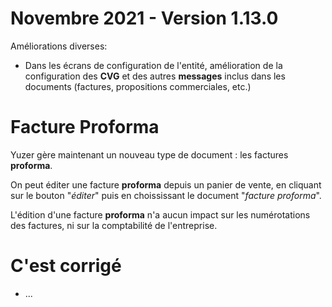 # Novembre 2021 - Version 1.13.0

Améliorations diverses:

- Dans les écrans de configuration de l'entité, amélioration de la configuration des **CVG** et des autres **messages** inclus dans les documents (factures, propositions commerciales, etc.)

# Facture Proforma

Yuzer gère maintenant un nouveau type de document : les factures **proforma**.

On peut éditer une facture **proforma** depuis un panier de vente, en cliquant sur le bouton "*éditer*" puis en choississant le document "*facture proforma*".

L'édition d'une facture **proforma** n'a aucun impact sur les numérotations des factures, ni sur la comptabilité de l'entreprise.

# C'est corrigé

- ...
